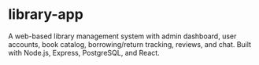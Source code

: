 # library-app
A web-based library management system with admin dashboard, user accounts, book catalog, borrowing/return tracking, reviews, and chat. Built with Node.js, Express, PostgreSQL, and React.
